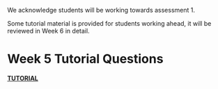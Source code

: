 We acknowledge students will be working towards assessment 1. 

Some tutorial material is provided for students working ahead, it will be reviewed in Week 6 in detail.

Week 5 Tutorial Questions
=========================

**[TUTORIAL](./TUTORIAL.md)**



